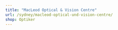 ```yaml
---
title: "MacLeod Optical & Vision Centre"
url: /sydney/macleod-optical-und-vision-centre/
shop: Optiker
---
```

